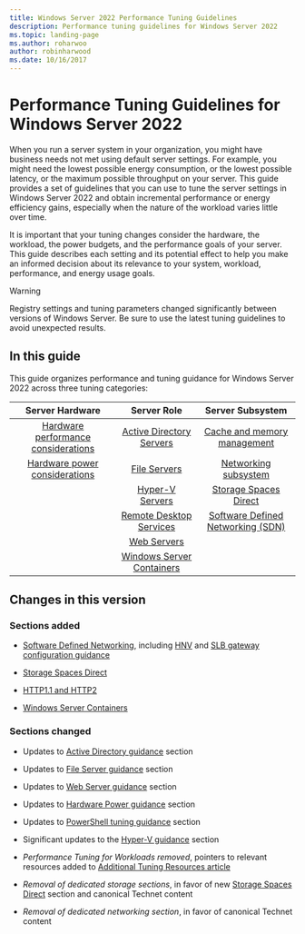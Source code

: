 ```yaml
---
title: Windows Server 2022 Performance Tuning Guidelines
description: Performance tuning guidelines for Windows Server 2022
ms.topic: landing-page
ms.author: roharwoo
author: robinharwood
ms.date: 10/16/2017
---
```


# Performance Tuning Guidelines for Windows Server 2022

When you run a server system in your organization, you might have business needs not met using default server settings. For example, you might need the lowest possible energy consumption, or the lowest possible latency, or the maximum possible throughput on your server. This guide provides a set of guidelines that you can use to tune the server settings in Windows Server 2022 and obtain incremental performance or energy efficiency gains, especially when the nature of the workload varies little over time.

It is important that your tuning changes consider the hardware, the workload, the power budgets, and the performance goals of your server. This guide describes each setting and its potential effect to help you make an informed decision about its relevance to your system, workload, performance, and energy usage goals.

> [!warning]
> Registry settings and tuning parameters changed significantly between versions of Windows Server. Be sure to use the latest tuning guidelines to avoid unexpected results.

## In this guide
This guide organizes performance and tuning guidance for Windows Server 2022 across three tuning categories:

|Server Hardware | Server Role | Server Subsystem |
|:---:|:---:|:---:|
|[Hardware performance considerations](hardware/index.md) |[Active Directory Servers](role/active-directory-server/index.md) |[Cache and memory management](subsystem/cache-memory-management/index.md)|
|[Hardware power considerations](hardware/power.md)|[File Servers](role/file-server/index.md)|[Networking subsystem](../../networking/technologies/network-subsystem/net-sub-performance-top.md)|
||[Hyper-V Servers](role/hyper-v-server/index.md)|[Storage Spaces Direct](/azure-stack/hci/concepts/storage-spaces-direct-overview)|
||[Remote Desktop Services](role/remote-desktop/session-hosts.md)|[Software Defined Networking (SDN)](subsystem/software-defined-networking/index.md)|
||[Web Servers](role/web-server/index.md)||
||[Windows Server Containers](role/windows-server-container/index.md)||


## Changes in this version

### Sections added

- [Software Defined Networking](subsystem/software-defined-networking/index.md), including [HNV](subsystem/software-defined-networking/hnv-gateway-performance.md) and [SLB gateway configuration guidance](subsystem/software-defined-networking/slb-gateway-performance.md)

- [Storage Spaces Direct](/azure-stack/hci/concepts/storage-spaces-direct-overview)

- [HTTP1.1 and HTTP2](role/web-server/http-performance.md)

- [Windows Server Containers](role/windows-server-container/index.md)

### Sections changed

- Updates to [Active Directory guidance](role/active-directory-server/index.md) section

- Updates to [File Server guidance](role/file-server/index.md) section

- Updates to [Web Server guidance](role/web-server/index.md) section

- Updates to [Hardware Power guidance](hardware/power.md) section

- Updates to [PowerShell tuning guidance](/powershell/scripting/dev-cross-plat/performance/script-authoring-considerations) section

- Significant updates to the [Hyper-V guidance](role/hyper-v-server/index.md) section

- *Performance Tuning for Workloads removed*, pointers to relevant resources added to [Additional Tuning Resources article](additional-resources.md)

- *Removal of dedicated storage sections*, in favor of new [Storage Spaces Direct](/azure-stack/hci/concepts/storage-spaces-direct-overview) section and canonical Technet content

- *Removal of dedicated networking section*, in favor of canonical Technet content
